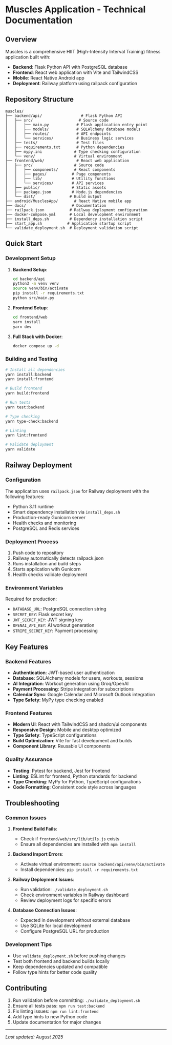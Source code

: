 # Muscles Application - Technical Documentation

## Overview
Muscles is a comprehensive HIIT (High-Intensity Interval Training) fitness application built with:
- **Backend**: Flask Python API with PostgreSQL database
- **Frontend**: React web application with Vite and TailwindCSS
- **Mobile**: React Native Android app
- **Deployment**: Railway platform using railpack configuration

## Repository Structure

```
muscles/
├── backend/api/                 # Flask Python API
│   ├── src/                    # Source code
│   │   ├── main.py            # Flask application entry point
│   │   ├── models/            # SQLAlchemy database models
│   │   ├── routes/            # API endpoints
│   │   └── services/          # Business logic services
│   ├── tests/                 # Test files
│   ├── requirements.txt       # Python dependencies
│   ├── mypy.ini              # Type checking configuration
│   └── venv/                 # Virtual environment
├── frontend/web/              # React web application
│   ├── src/                  # Source code
│   │   ├── components/       # React components
│   │   ├── pages/           # Page components
│   │   ├── lib/             # Utility functions
│   │   └── services/        # API services
│   ├── public/              # Static assets
│   ├── package.json         # Node.js dependencies
│   └── dist/               # Build output
├── android/MusclesApp/       # React Native mobile app
├── docs/                    # Documentation
├── railpack.json           # Railway deployment configuration
├── docker-compose.yml      # Local development environment
├── install_deps.sh         # Dependency installation script
├── start_app.sh           # Application startup script
└── validate_deployment.sh  # Deployment validation script
```

## Quick Start

### Development Setup

1. **Backend Setup**:
   ```bash
   cd backend/api
   python3 -m venv venv
   source venv/bin/activate
   pip install -r requirements.txt
   python src/main.py
   ```

2. **Frontend Setup**:
   ```bash
   cd frontend/web
   yarn install
   yarn dev
   ```

3. **Full Stack with Docker**:
   ```bash
   docker compose up -d
   ```

### Building and Testing

```bash
# Install all dependencies
yarn install:backend
yarn install:frontend

# Build frontend
yarn build:frontend

# Run tests
yarn test:backend

# Type checking
yarn type-check:backend

# Linting
yarn lint:frontend

# Validate deployment
yarn validate
```

## Railway Deployment

### Configuration
The application uses `railpack.json` for Railway deployment with the following features:
- Python 3.11 runtime
- Smart dependency installation via `install_deps.sh`
- Production-ready Gunicorn server
- Health checks and monitoring
- PostgreSQL and Redis services

### Deployment Process
1. Push code to repository
2. Railway automatically detects railpack.json
3. Runs installation and build steps
4. Starts application with Gunicorn
5. Health checks validate deployment

### Environment Variables
Required for production:
- `DATABASE_URL`: PostgreSQL connection string
- `SECRET_KEY`: Flask secret key
- `JWT_SECRET_KEY`: JWT signing key
- `OPENAI_API_KEY`: AI workout generation
- `STRIPE_SECRET_KEY`: Payment processing

## Key Features

### Backend Features
- **Authentication**: JWT-based user authentication
- **Database**: SQLAlchemy models for users, workouts, sessions
- **AI Integration**: Workout generation using Groq/OpenAI
- **Payment Processing**: Stripe integration for subscriptions
- **Calendar Sync**: Google Calendar and Microsoft Outlook integration
- **Type Safety**: MyPy type checking enabled

### Frontend Features
- **Modern UI**: React with TailwindCSS and shadcn/ui components
- **Responsive Design**: Mobile and desktop optimized
- **Type Safety**: TypeScript configurations
- **Build Optimization**: Vite for fast development and builds
- **Component Library**: Reusable UI components

### Quality Assurance
- **Testing**: Pytest for backend, Jest for frontend
- **Linting**: ESLint for frontend, Python standards for backend
- **Type Checking**: MyPy for Python, TypeScript configurations
- **Code Formatting**: Consistent code style across languages

## Troubleshooting

### Common Issues

1. **Frontend Build Fails**: 
   - Check if `frontend/web/src/lib/utils.js` exists
   - Ensure all dependencies are installed with `npm install`

2. **Backend Import Errors**:
   - Activate virtual environment: `source backend/api/venv/bin/activate`
   - Install dependencies: `pip install -r requirements.txt`

3. **Railway Deployment Issues**:
   - Run validation: `./validate_deployment.sh`
   - Check environment variables in Railway dashboard
   - Review deployment logs for specific errors

4. **Database Connection Issues**:
   - Expected in development without external database
   - Use SQLite for local development
   - Configure PostgreSQL URL for production

### Development Tips
- Use `validate_deployment.sh` before pushing changes
- Test both frontend and backend builds locally
- Keep dependencies updated and compatible
- Follow type hints for better code quality

## Contributing

1. Run validation before committing: `./validate_deployment.sh`
2. Ensure all tests pass: `npm run test:backend`
3. Fix linting issues: `npm run lint:frontend`
4. Add type hints to new Python code
5. Update documentation for major changes

---
*Last updated: August 2025*